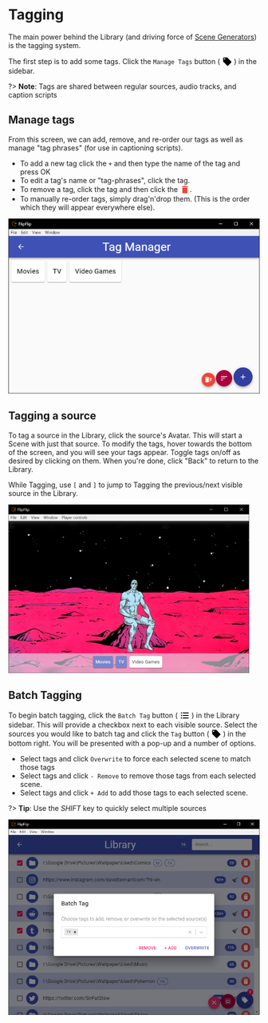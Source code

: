 # Tagging
The main power behind the Library (and driving force of [Scene Generators](scene_generators.md)) is the tagging system.

The first step is to add some tags. Click the `Manage Tags` button ( <img style="vertical-align: -5px" 
src="doc_icons/tag.svg" alt="Manage Tags" width="20" height="20"> ) in the sidebar.

?> **Note**: Tags are shared between regular sources, audio tracks, and caption scripts

## Manage tags
From this screen, we can add, remove, and re-order our tags as well as manage "tag phrases" (for use in captioning scripts).

* To add a new tag click the `+` and then type the name of the tag and press OK
* To edit a tag's name or "tag-phrases", click the tag.
* To remove a tag, click the tag and then click the <img style="vertical-align: -5px" src="doc_icons/delete.svg" alt="Remove" width="20" height="20">. 
* To manually re-order tags, simply drag'n'drop them. (This is the order which they will appear everywhere else).

![](doc_images/manage_tags.png)

## Tagging a source
To tag a source in the Library, click the source's Avatar. This will start a Scene with just that source. 
To modify the tags, hover towards the bottom of the screen, and you will see your tags appear. Toggle tags on/off as 
desired by clicking on them. When you're done, click "Back" to return to the Library.

While Tagging, use `[` and `]` to jump to Tagging the previous/next visible source in the Library. 

<img src="doc_images/tagging.png" alt="Options" width="50%" style="min-width: 483px">

## Batch Tagging
To begin batch tagging, click the `Batch Tag` button ( <img style="vertical-align: -5px" 
src="doc_icons/batch.svg" alt="Batch Tag" width="20" height="20"> ) in the Library sidebar. This will provide a checkbox 
next to each visible source. Select the sources you would like to batch tag and click the `Tag` button 
( <img style="vertical-align: -5px" src="doc_icons/tag.svg" alt="Manage Tags" width="20" height="20"> ) in the bottom 
right. You will be presented with a pop-up and a number of options.

* Select tags and click `Overwrite` to force each selected scene to match those tags
* Select tags and click `- Remove` to remove those tags from each selected scene.
* Select tags and click `+ Add` to add those tags to each selected scene.

?> **Tip**: Use the _SHIFT_ key to quickly select multiple sources

![](doc_images/library_batch.png)